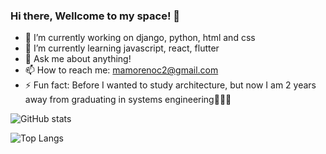 ### Hi there, Wellcome to my space! 👋

- 🔭 I’m currently working on django, python, html and css
- 🌱 I’m currently learning javascript, react, flutter
- 💬 Ask me about anything!
- 📫 How to reach me: mamorenoc2@gmail.com
- ⚡ Fun fact: Before I wanted to study architecture, but now I am 2 years away from graduating in systems engineering🤣🤣🤣

![GitHub stats](https://github-readme-stats.vercel.app/api?username=mamorenoc19&show_icons=true&theme=highcontrast)

![Top Langs](https://github-readme-stats.vercel.app/api/top-langs/?username=mamorenoc19&theme=highcontrast)



<!--
**mamorenoc19/mamorenoc19** is a ✨ _special_ ✨ repository because its `README.md` (this file) appears on your GitHub profile.

Here are some ideas to get you started:


-->
